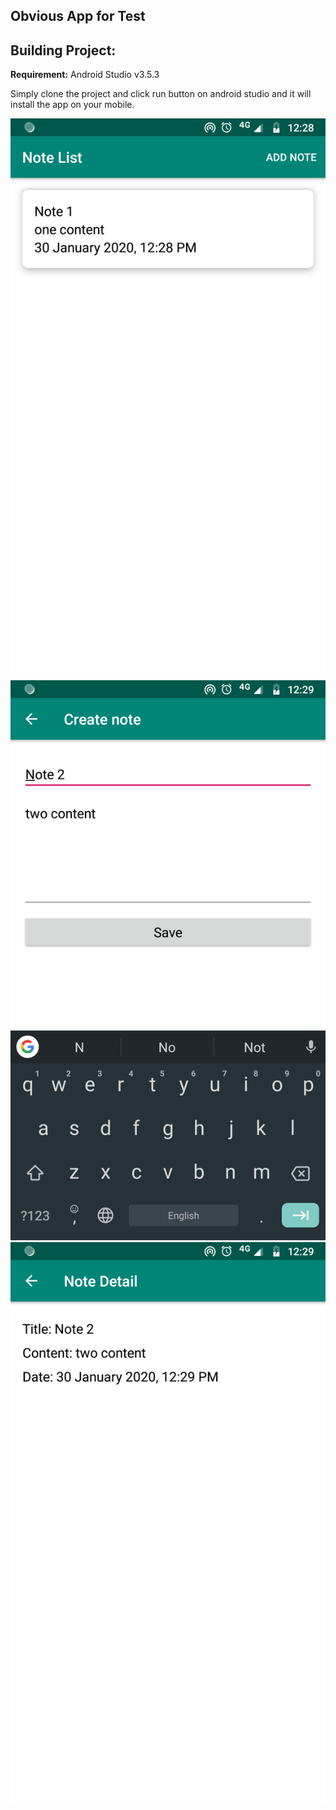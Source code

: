 Obvious App for Test
--------------------

Building Project:
----------------
__Requirement:__ Android Studio v3.5.3

Simply clone the project and click run button on android studio and it will install the app on your mobile.

![Logo](image/note_list.png)
![Logo](image/note_create.png)
![Logo](image/note_detail.png)


